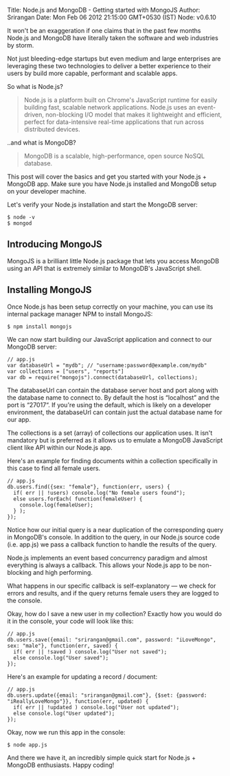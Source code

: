 Title: Node.js and MongoDB - Getting started with MongoJS
Author: Srirangan
Date: Mon Feb 06 2012 21:15:00 GMT+0530 (IST)
Node: v0.6.10

It won't be an exaggeration if one claims that in the past few months Node.js and MongoDB have literally taken the 
software and web industries by storm.

Not just bleeding-edge startups but even medium and large enterprises are leveraging these two technologies to deliver 
a better experience to their users by build more capable, performant and scalable apps.

So what is Node.js?

> Node.js is a platform built on Chrome's JavaScript runtime for easily building fast, scalable network applications. 
> Node.js uses an event-driven, non-blocking I/O model that makes it lightweight and efficient, perfect for 
> data-intensive real-time applications that run across distributed devices.

..and what is MongoDB?

> MongoDB is a scalable, high-performance, open source NoSQL database.

This post will cover the basics and get you started with your Node.js + MongoDB app. Make sure you have Node.js 
installed and MongoDB setup on your developer machine.

Let's verify your Node.js installation and start the MongoDB server:

    $ node -v
    $ mongod

## Introducing MongoJS
MongoJS is a brilliant little Node.js package that lets you access MongoDB using an API that is extremely similar to
MongoDB's JavaScript shell.

## Installing MongoJS
Once Node.js has been setup correctly on your machine, you can use its internal package manager NPM to install MongoJS:

    $ npm install mongojs

We can now start building our JavaScript application and connect to our MongoDB server:

    // app.js
    var databaseUrl = "mydb"; // "username:password@example.com/mydb"
    var collections = ["users", "reports"]
    var db = require("mongojs").connect(databaseUrl, collections);

The databaseUrl can contain the database server host and port along with the database name to connect to. By default
the host is “localhost” and the port is “27017“. If you're using the default, which is likely on a developer
environment, the databaseUrl can contain just the actual database name for our app.

The collections is a set (array) of collections our application uses. It isn't mandatory but is preferred as it allows
us to emulate a MongoDB JavaScript client like API within our Node.js app.

Here's an example for finding documents within a collection specifically in this case to find all female users.

    // app.js
    db.users.find({sex: "female"}, function(err, users) {
      if( err || !users) console.log("No female users found");
      else users.forEach( function(femaleUser) {
        console.log(femaleUser);
      } );
    });

Notice how our initial query is a near duplication of the corresponding query in MongoDB's console. In addition to the
query, in our Node.js source code (i.e. app.js) we pass a callback function to handle the results of the query.

Node.js implements an event based concurrency paradigm and almost everything is always a callback. This allows your
Node.js app to be non-blocking and high performing.

What happens in our specific callback is self-explanatory — we check for errors and results, and if the query returns
female users they are logged to the console.

Okay, how do I save a new user in my collection? Exactly how you would do it in the console, your code will look like
this:

    // app.js
    db.users.save({email: "srirangan@gmail.com", password: "iLoveMongo", sex: "male"}, function(err, saved) {
      if( err || !saved ) console.log("User not saved");
      else console.log("User saved");
    });

Here's an example for updating a record / document:

    // app.js
    db.users.update({email: "srirangan@gmail.com"}, {$set: {password: "iReallyLoveMongo"}}, function(err, updated) {
      if( err || !updated ) console.log("User not updated");
      else console.log("User updated");
    });

Okay, now we run this app in the console:

    $ node app.js

And there we have it, an incredibly simple quick start for Node.js + MongoDB enthusiasts. Happy coding!

